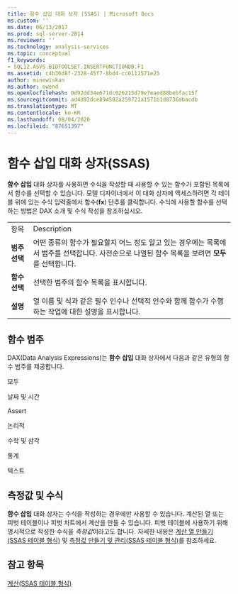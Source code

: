 ```yaml
---
title: 함수 삽입 대화 상자 (SSAS) | Microsoft Docs
ms.custom: ''
ms.date: 06/13/2017
ms.prod: sql-server-2014
ms.reviewer: ''
ms.technology: analysis-services
ms.topic: conceptual
f1_keywords:
- SQL12.ASVS.BIDTOOLSET.INSERTFUNCTIONDB.F1
ms.assetid: c4b36d8f-2328-45f7-8bd4-cc0111571e25
author: minewiskan
ms.author: owend
ms.openlocfilehash: 0d92dd34e671dc026215d79e7eaed88bebfac15f
ms.sourcegitcommit: ad4d92dce894592a259721a1571b1d8736abacdb
ms.translationtype: MT
ms.contentlocale: ko-KR
ms.lasthandoff: 08/04/2020
ms.locfileid: "87651397"
---
```

# <a name="insert-function-dialog-box-ssas"></a>함수 삽입 대화 상자(SSAS)
  **함수 삽입** 대화 상자를 사용하면 수식을 작성할 때 사용할 수 있는 함수가 포함된 목록에서 함수를 선택할 수 있습니다. 모델 디자이너에서 이 대화 상자에 액세스하려면 각 테이블 위에 있는 수식 입력줄에서 함수(**fx**) 단추를 클릭합니다. 수식에 사용할 함수를 선택하는 방법은 DAX 소개 및 수식 작성을 참조하십시오.  
  
|||  
|-|-|  
|항목|Description|  
|**범주 선택**|어떤 종류의 함수가 필요할지 어느 정도 알고 있는 경우에는 목록에서 범주를 선택합니다. 사전순으로 나열된 함수 목록을 보려면 **모두** 를 선택합니다.|  
|**함수 선택**|선택한 범주의 함수 목록을 표시합니다.|  
|**설명**|열 이름 및 식과 같은 필수 인수나 선택적 인수와 함께 함수가 수행하는 작업에 대한 설명을 표시합니다.|  
  
## <a name="function-categories"></a>함수 범주  
 DAX(Data Analysis Expressions)는 **함수 삽입** 대화 상자에서 다음과 같은 유형의 함수 범주를 제공합니다.  
  
 모두  
  
 날짜 및 시간  
  
 Assert  
  
 논리적  
  
 수학 및 삼각  
  
 통계  
  
 텍스트  
  
## <a name="measures-and-formulas"></a>측정값 및 수식  
 **함수 삽입** 대화 상자는 수식을 작성하는 경우에만 사용할 수 있습니다. 계산된 열 또는 피벗 테이블이나 피벗 차트에서 계산을 만들 수 있습니다. 피벗 테이블에 사용하기 위해 명시적으로 작성한 수식을 *측정값*이라고도 합니다. 자세한 내용은 [계산 열 만들기&#40;SSAS 테이블 형식&#41;](tabular-models/ssas-calculated-columns-create-a-calculated-column.md) 및 [측정값 만들기 및 관리&#40;SSAS 테이블 형식&#41;](tabular-models/measures-ssas-tabular.md)를 참조하세요.  
  
## <a name="see-also"></a>참고 항목  
 [계산&#40;SSAS 테이블 형식&#41;](tabular-models/calculations-ssas-tabular.md)  
  
  
